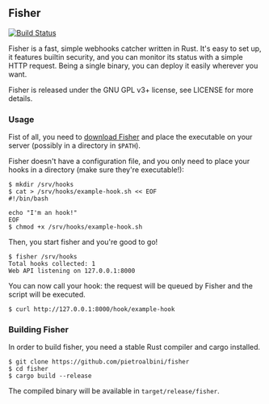## Fisher

[![Build Status](https://travis-ci.org/pietroalbini/fisher.svg?branch=master)](https://travis-ci.org/pietroalbini/fisher)

Fisher is a fast, simple webhooks catcher written in Rust. It's easy to set
up, it features builtin security, and you can monitor its status with a simple
HTTP request. Being a single binary, you can deploy it easily wherever you
want.

Fisher is released under the GNU GPL v3+ license, see LICENSE for more details.

### Usage

Fist of all, you need to [download Fisher][download] and place the executable
on your server (possibly in a directory in `$PATH`).

Fisher doesn't have a configuration file, and you only need to place your hooks
in a directory (make sure they're executable!):

```
$ mkdir /srv/hooks
$ cat > /srv/hooks/example-hook.sh << EOF
#!/bin/bash

echo "I'm an hook!"
EOF
$ chmod +x /srv/hooks/example-hook.sh
```

Then, you start fisher and you're good to go!

```
$ fisher /srv/hooks
Total hooks collected: 1
Web API listening on 127.0.0.1:8000
```

You can now call your hook: the request will be queued by Fisher and the script
will be executed.

```
$ curl http://127.0.0.1:8000/hook/example-hook
```

### Building Fisher

In order to build fisher, you need a stable Rust compiler and cargo installed.

```
$ git clone https://github.com/pietroalbini/fisher
$ cd fisher
$ cargo build --release
```

The compiled binary will be available in `target/release/fisher`.

[download]: https://files.pietroalbini.io/releases/fisher
